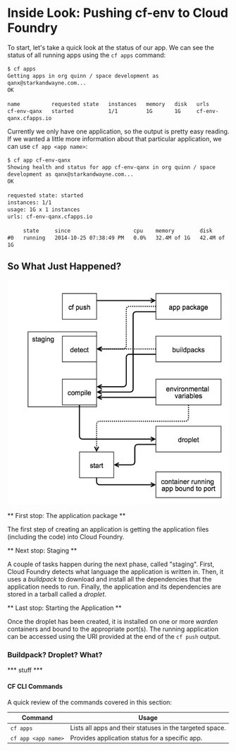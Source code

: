 # Inside Look: Pushing cf-env to Cloud Foundry

To start, let's take a quick look at the status of our app. We can see the status of all running apps using the `cf apps` command:

```
$ cf apps
Getting apps in org quinn / space development as qanx@starkandwayne.com...
OK

name          requested state   instances   memory   disk   urls
cf-env-qanx   started           1/1         1G       1G     cf-env-qanx.cfapps.io
```

Currently we only have one application, so the output is pretty easy reading. If we wanted a little more information about that particular application, we can use `cf app <app name>`:

```
$ cf app cf-env-qanx
Showing health and status for app cf-env-qanx in org quinn / space development as qanx@starkandwayne.com...
OK

requested state: started
instances: 1/1
usage: 1G x 1 instances
urls: cf-env-qanx.cfapps.io

     state     since                    cpu    memory        disk
#0   running   2014-10-25 07:38:49 PM   0.0%   32.4M of 1G   42.4M of 1G
```

## So What Just Happened?

![](../images/cf-push-app-diagram.png)

** First stop: The application package **

The first step of creating an application is getting the application files (including the code) into Cloud Foundry.

** Next stop: Staging **

A couple of tasks happen during the next phase, called "staging". First, Cloud Foundry detects what language the application is written in. Then, it uses a *buildpack* to download and install all the dependencies that the application needs to run. Finally, the application and its dependencies are stored in a tarball called a *droplet*.

** Last stop: Starting the Application **

Once the droplet has been created, it is installed on one or more *warden* containers and bound to the appropriate port(s). The running application can be accessed using the URI provided at the end of the `cf push` output.

### Buildpack? Droplet? What?

*** stuff ***


#### CF CLI Commands

A quick review of the commands covered in this section:

| Command | Usage |
|----------|--------|
| `cf apps` | Lists all apps and their statuses in the targeted space. |
| `cf app <app name>` | Provides application status for a specific app. |
